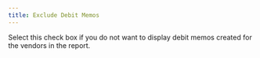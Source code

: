 ```yaml
---
title: Exclude Debit Memos
---
```



Select this check box if you do not want to display debit memos created  for the vendors in the report.
